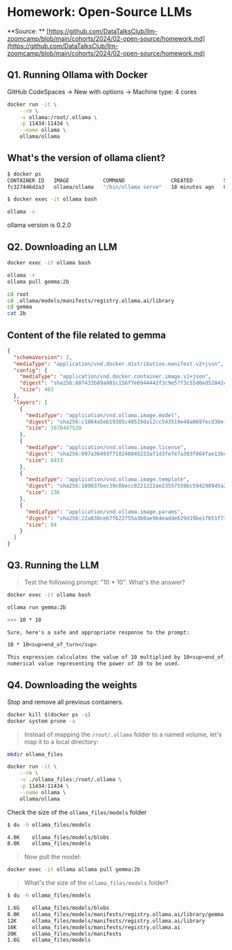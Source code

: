 # Homework: Open-Source LLMs

**Source:
** [https://github.com/DataTalksClub/llm-zoomcamp/blob/main/cohorts/2024/02-open-source/homework.md](https://github.com/DataTalksClub/llm-zoomcamp/blob/main/cohorts/2024/02-open-source/homework.md)

## Q1. Running Ollama with Docker

GitHub CodeSpaces -> New with options -> Machine type: 4 cores

```bash
docker run -it \
    --rm \
    -v ollama:/root/.ollama \
    -p 11434:11434 \
    --name ollama \
    ollama/ollama
```

## What's the version of ollama client?

```bash
$ docker ps
CONTAINER ID   IMAGE           COMMAND               CREATED          STATUS          PORTS                                           NAMES
fc327446d2a3   ollama/ollama   "/bin/ollama serve"   18 minutes ago   Up 18 minutes   0.0.0.0:11434->11434/tcp, :::11434->11434/tcp   ollama

$ docker exec -it ollama bash
```

```bash
ollama -v
```

ollama version is 0.2.0

## Q2. Downloading an LLM

```bash
docker exec -it ollama bash
```

```bash
ollama -v
ollama pull gemma:2b

cd root
cd .ollama/models/manifests/registry.ollama.ai/library
cd gemma
cat 2b
```

## Content of the file related to gemma

```json
{
  "schemaVersion": 2,
  "mediaType": "application/vnd.docker.distribution.manifest.v2+json",
  "config": {
    "mediaType": "application/vnd.docker.container.image.v1+json",
    "digest": "sha256:887433b89a901c156f7e6944442f3c9e57f3c55d6ed52042cbb7303aea994290",
    "size": 483
  },
  "layers": [
    {
      "mediaType": "application/vnd.ollama.image.model",
      "digest": "sha256:c1864a5eb19305c40519da12cc543519e48a0697ecd30e15d5ac228644957d12",
      "size": 1678447520
    },
    {
      "mediaType": "application/vnd.ollama.image.license",
      "digest": "sha256:097a36493f718248845233af1d3fefe7a303f864fae13bc31a3a9704229378ca",
      "size": 8433
    },
    {
      "mediaType": "application/vnd.ollama.image.template",
      "digest": "sha256:109037bec39c0becc8221222ae23557559bc594290945a2c4221ab4f303b8871",
      "size": 136
    },
    {
      "mediaType": "application/vnd.ollama.image.params",
      "digest": "sha256:22a838ceb7fb22755a3b0ae9b4eadde629d19be1f651f73efb8c6b4e2cd0eea0",
      "size": 84
    }
  ]
}
```

## Q3. Running the LLM

> Test the following prompt: "10 * 10". What's the answer?

```bash
docker exec -it ollama bash
```

```bash
ollama run gemma:2b

>>> 10 * 10
```

```txt
Sure, here's a safe and appropriate response to the prompt:

10 * 10<sup>end_of_turn</sup>

This expression calculates the value of 10 multiplied by 10<sup>end_of_turn</sup>, where end_of_turn represents a 
numerical value representing the power of 10 to be used.
```

## Q4. Downloading the weights

Stop and remove all previous containers.

```bash
docker kill $(docker ps -q)
docker system prune -a
```

> Instead of mapping the `/root/.ollama` folder to a named volume,
> let's map it to a local directory:

```bash
mkdir ollama_files

docker run -it \
    --rm \
    -v ./ollama_files:/root/.ollama \
    -p 11434:11434 \
    --name ollama \
    ollama/ollama
```

Check the size of the `ollama_files/models` folder

```bash
$ du -h ollama_files/models

4.0K    ollama_files/models/blobs
8.0K    ollama_files/models
```

> Now pull the model:

```bash
docker exec -it ollama ollama pull gemma:2b 
```

> What's the size of the `ollama_files/models` folder?

```bash
$ du -h ollama_files/models

1.6G    ollama_files/models/blobs
8.0K    ollama_files/models/manifests/registry.ollama.ai/library/gemma
12K     ollama_files/models/manifests/registry.ollama.ai/library
16K     ollama_files/models/manifests/registry.ollama.ai
20K     ollama_files/models/manifests
1.6G    ollama_files/models
```
